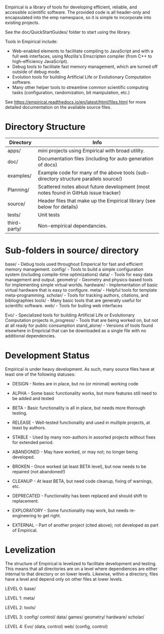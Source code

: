 Empirical is a library of tools for developing efficient, reliable, and accessible scientific
software.  The provided code is all header-only and encapsulated into the emp namespace, so it
is simple to incorporate into existing projects.

See the doc/QuickStartGuides/ folder to start using the library.

Tools in Empirical include:
* Web-enabled elements to facilitate compiling to JavaScript and with a full web interfaces,
  using Mozilla's Emscripten compiler (from C++ to high-efficiency JavaScript).
* Debug tools to facilitate fast memory management, which are turned off outside of debug mode.
* Evolution tools for building Artificial Life or Evolutionary Computation software.
* Many other helper tools to streamline common scientific computing tasks (configuration,
  randomization, bit manipulation, etc.)

See https://empirical.readthedocs.io/en/latest/html/files.html for more detailed documentation
on the available source files.

# Directory Structure

| Directory    | Info
| ------------ | ----
| apps/        | mini projects using Empirical with broad utility.
| doc/         | Documentation files (including for auto generation of docs)
| examples/    | Example code for many of the above tools (sub-directory structure parallels source/)
| Planning/    | Scattered notes about future development (most notes found in GitHub issue tracker)
| source/      | Header files that make up the Empirical library (see below for details)
| tests/       | Unit tests
| third-party/ | Non-empirical dependancies.


# Sub-folders in source/ directory

base/     - Debug tools used throughout Emperical for fast and efficient memory management.
config/   - Tools to build a simple configuration system (including compile-time optimizations)
data/     - Tools for easy data management and output.
geometry/ - Geometry and physics-based tools for implementing simple virtual worlds.
hardware/ - Implementation of basic virtual hardware that is easy to configure.
meta/     - Helpful tools for template meta-programming.
scholar/  - Tools for tracking authors, citations, and bibliographies
tools/    - Many basic tools that are generally useful for scientific software.
web/      - Tools for builing web interfaces

Evo/         - Specialized tools for building Artificial Life or Evolutionary Computation projects
in_progress/ - Tools that are being worked on, but not at all ready for public consumption
stand_alone/ - Versions of tools found elsewhere in Empricial that can be downloaded as a single
               file with no additional dependencies.


# Development Status

Empirical is under heavy development.  As such, many source files have at least one of the
following statuses:

* DESIGN - Notes are in place, but no (or minimal) working code
* ALPHA - Some basic functionality works, but more features still need to be added and tested
* BETA - Basic functionality is all in place, but needs more thorough testing.
* RELEASE - Well-tested functionality and used in multiple projects, at least by authors.
* STABLE - Used by many non-authors in assorted projects without fixes for extended period.

* ABANDONED - May have worked, or may not; no longer being developed.
* BROKEN - Once worked (at least BETA level), but now needs to be repaired (not abandoned!)
* CLEANUP - At least BETA, but need code cleanup, fixing of warnings, etc.
* DEPRECATED - Functionality has been replaced and should shift to replacement.
* EXPLORATORY - Some functionality may work, but needs re-engineering to get right.
* EXTERNAL - Part of another project (cited above); not developed as part of Empirical.


# Levelization

The structure of Empirical is levelized to facilitate development and testing.  This means
that all directories are on a level where dependiences are either internal to that directory
or on lower levels.  Likewise, within a directory, files have a level and depend only on other
files at lower levels.

LEVEL 0:  base/

LEVEL 1:  meta/

LEVEL 2:  tools/

LEVEL 3:  config/  control/  data/  games/  geometry/  hardware/  scholar/

LEVEL 4:  Evo/ (data, control)  web/ (config, control)
